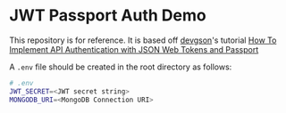 # JWT Passport Auth Demo

This repository is for reference. It is based off [devgson](https://github.com/devgson)'s tutorial [How To Implement API Authentication with JSON Web Tokens and Passport](https://www.digitalocean.com/community/tutorials/api-authentication-with-json-web-tokensjwt-and-passport)

A `.env` file should be created in the root directory as follows:

```sh
# .env
JWT_SECRET=<JWT secret string>
MONGODB_URI=<MongoDB Connection URI>
```

